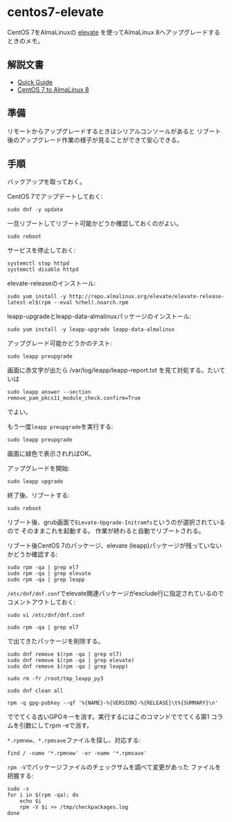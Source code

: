 # centos7-elevate

CentOS 7をAlmaLinuxの
[elevate](https://wiki.almalinux.org/elevate/)
を使ってAlmaLinux 8へアップグレードするときのメモ。

## 解説文書

- [Quick Guide](https://wiki.almalinux.org/elevate/ELevating-CentOS7-to-AlmaLinux-9.html)
- [CentOS 7 to AlmaLinux 8](https://wiki.almalinux.org/elevate/ELevating-CentOS7-to-AlmaLinux-9.html#migrate-centos-7-to-almalinux-8)


## 準備

リモートからアップグレードするときはシリアルコンソールがあると
リブート後のアップグレード作業の様子が見ることができて安心できる。

## 手順

バックアップを取っておく。

CentOS 7でアップデートしておく:

```
sudo dnf -y update
```

一旦リブートしてリブート可能かどうか確認しておくのがよい。

```
sudo reboot
```

サービスを停止しておく:
```
systemctl stop httpd
systemctl disable httpd
```

elevate-releaseのインストール:
```
sudo yum install -y http://repo.almalinux.org/elevate/elevate-release-latest-el$(rpm --eval %rhel).noarch.rpm
```

leapp-upgradeとleapp-data-almalinuxパッケージのインストール:

```
sudo yum install -y leapp-upgrade leapp-data-almalinux
```

アップグレード可能かどうかのテスト:
```
sudo leapp preupgrade
```

画面に赤文字が出たら
/var/log/leapp/leapp-report.txt
を見て対処する。たいていは

```
sudo leapp answer --section remove_pam_pkcs11_module_check.confirm=True
```

でよい。

もう一度``leapp preupgrade``を実行する:
```
sudo leapp preupgrade
```

画面に緑色で表示されればOK。

アップグレードを開始:
```
sudo leapp upgrade
```

終了後、リブートする:
```
sudo reboot
```

リブート後、grub画面で``ELevate-Upgrade-Initramfs``というのが選択されているので
そのままこれを起動する。
作業が終わると自動でリブートされる。

リブート後CentOS 7のパッケージ、elevate (leapp)パッケージが残っていないかどうか確認する:
```
sudo rpm -qa | grep el7
sudo rpm -qa | grep elevate
sudo rpm -qa | grep leapp
```

``/etc/dnf/dnf.conf``でelevate関連パッケージがexclude行に指定されているので
コメントアウトしておく:

```
sudo vi /etc/dnf/dnf.conf
```

```
sudo rpm -qa | grep el7
```
で出てきたパッケージを削除する。

```
sudo dnf remove $(rpm -qa | grep el7)
sudo dnf remove $(rpm -qa | grep elevate)
sudo dnf remove $(rpm -qa | grep leapp)
```

```
sudo rm -fr /root/tmp_leapp_py3
```

```
sudo dnf clean all
```

```
rpm -q gpg-pubkey --qf '%{NAME}-%{VERSION}-%{RELEASE}\t%{SUMMARY}\n'
```
ででてくる古いGPGキーを消す。実行するにはこのコマンドででてくる第1
コラムを引数にしてrpm -eで消す。

``*.rpmnew``、``*.rpmsave``ファイルを探し、対応する:
```
find / -name '*.rpmnew' -or -name '*.rpmsave'
```

``rpm -V``でパッケージファイルのチェックサムを調べて変更があった
ファイルを把握する:

```
sudo -s
for i in $(rpm -qa); do
    echo $i
    rpm -V $i >> /tmp/checkpackages.log
done
```

